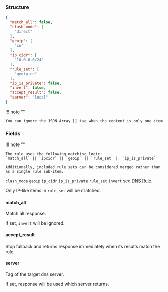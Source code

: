 ### Structure

```json
{
  "match_all": false,
  "clash_mode": [
    "direct"
  ],
  "geoip": [
    "cn"
  ],
  "ip_cidr": [
    "10.0.0.0/24"
  ],
  "rule_set": [
    "geoip-cn"
  ],
  "ip_is_private": false,
  "invert": false,
  "accept_result": false,
  "server": "local"
}

```

!!! note ""

    You can ignore the JSON Array [] tag when the content is only one item

### Fields

!!! note ""

    The rule uses the following matching logic:  
    `match_all` || `ipcidr` || `geoip` || `rule_set` || `ip_is_private`

    Additionally, included rule sets can be considered merged rather than as a single rule sub-item.


`clash_mode` `geoip` `ip_cidr` `ip_is_private` `rule_set` `invert` see [DNS Rule](/configuration/dns/rule).

Only IP-like items in `rule_set` will be matched.

#### match_all

Match all response.

If set, `invert` will be ignored.

#### accept_result

Stop fallback and returns response immediately when its results match the rule.

#### server

Tag of the target dns server.

If set, response will be used which server returns.
